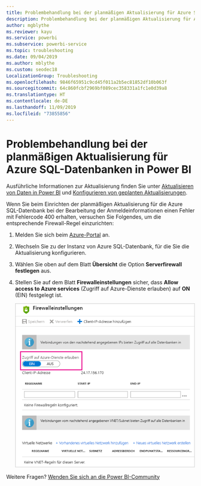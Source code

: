 ```yaml
---
title: Problembehandlung bei der planmäßigen Aktualisierung für Azure SQL-Datenbanken
description: Problembehandlung bei der planmäßigen Aktualisierung für Azure SQL-Datenbanken in Power BI
author: mgblythe
ms.reviewer: kayu
ms.service: powerbi
ms.subservice: powerbi-service
ms.topic: troubleshooting
ms.date: 09/04/2019
ms.author: mblythe
ms.custom: seodec18
LocalizationGroup: Troubleshooting
ms.openlocfilehash: 9846f65951c9cd45f011a2b5ec81852df10b063f
ms.sourcegitcommit: 64c860fcbf2969bf089cec358331a1fc1e0d39a8
ms.translationtype: HT
ms.contentlocale: de-DE
ms.lasthandoff: 11/09/2019
ms.locfileid: "73855856"
---
```

# <a name="troubleshooting-scheduled-refresh-for-azure-sql-databases-in-power-bi"></a>Problembehandlung bei der planmäßigen Aktualisierung für Azure SQL-Datenbanken in Power BI

Ausführliche Informationen zur Aktualisierung finden Sie unter [Aktualisieren von Daten in Power BI](refresh-data.md) und [Konfigurieren von geplanten Aktualisierungen](refresh-scheduled-refresh.md).

Wenn Sie beim Einrichten der planmäßigen Aktualisierung für die Azure SQL-Datenbank bei der Bearbeitung der Anmeldeinformationen einen Fehler mit Fehlercode 400 erhalten, versuchen Sie Folgendes, um die entsprechende Firewall-Regel einzurichten:

1. Melden Sie sich beim [Azure-Portal](https://portal.azure.com) an.

1. Wechseln Sie zu der Instanz von Azure SQL-Datenbank, für die Sie die Aktualisierung konfigurieren.

1. Wählen Sie oben auf dem Blatt **Übersicht** die Option **Serverfirewall festlegen** aus.

1. Stellen Sie auf dem Blatt **Firewalleinstellungen** sicher, dass **Allow access to Azure services** (Zugriff auf Azure-Dienste erlauben) auf **ON** (EIN) festgelegt ist.

    ![„Zulässige Dienste“ in Azure](media/service-admin-troubleshooting-scheduled-refresh-azure-sql-databases/azurerefresh.png)  

Weitere Fragen? [Wenden Sie sich an die Power BI-Community](https://community.powerbi.com/)
